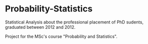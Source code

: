 # Probability-Statistics

Statistical Analysis about the professional placement of PhD sudents, graduated between 2012 and 2012.

Project for the MSc's course "Probability and Statistics".
